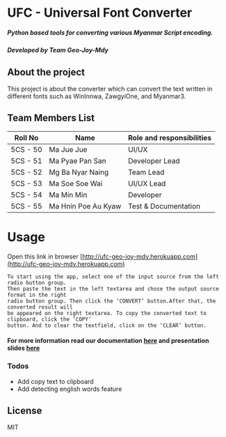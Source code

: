 # UFC - Universal Font Converter
##### Python based tools for converting various Myanmar Script encoding.
##### Developed by Team Geo-Joy-Mdy


## About the project  
This project is about the converter which can convert the text written in different fonts such as WinInnwa, ZawgyiOne, and Myanmar3.

## Team Members List

| Roll No | Name | Role and responsibilities |
| ------ | ------ | ------ |
| 5CS - 50 | Ma Jue Jue | UI/UX |
| 5CS - 51 | Ma Pyae Pan San | Developer Lead |
| 5CS - 52 | Mg Ba Nyar Naing | Team Lead |
| 5CS - 53 | Ma Soe Soe Wai | UI/UX Lead |
| 5CS - 54 | Ma Min Min | Developer |
| 5CS - 55 | Ma Hnin Poe Au Kyaw | Test & Documentation |

# Usage
Open this link in browser [http://ufc-geo-joy-mdy.herokuapp.com](http://ufc-geo-joy-mdy.herokuapp.com)
    
    To start using the app, select one of the input source from the left radio button group.
    Then paste the text in the left textarea and chose the output source format in the right 
    radio button group. Then click the ‘CONVERT’ button.After that, the converted result will 
    be appeared on the right textarea. To copy the converted text to clipboard, click the ‘COPY’
    button. And to clear the textfield, click on the ‘CLEAR’ button.


#### For more information read our documentation [here](https://docs.google.com/document/d/1uQlfEJUtAV_hzWcxAv0TrNPbGU_9bN_pRRoTpuz1qqw/edit?usp=sharing) and presentation slides [here](https://docs.google.com/presentation/d/1xnZVJV-ypReS-LvmpN3eLxnwNj4QJ53aGzlDT7mVOQA/edit?usp=sharing)



### Todos

 - Add copy text to clipboard
 - Add detecting english words feature 

License
----

MIT
